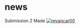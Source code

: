 # news
Submission 2 Made
[![revancar00](https://circleci.com/gh/revancar00/news.svg?style=svg)](https://app.circleci.com/pipelines/github/revancar/news)
